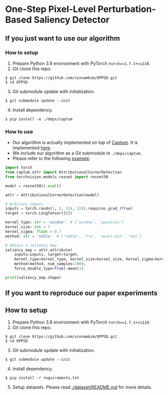 # One-Step Pixel-Level Perturbation-Based Saliency Detector

## If you just want to use our algorithm

### How to setup
1. Prepare Python 3.8 environment with PyTorch `torch==1.7.1+cu110`.
2. Git clone this repo.
```shell
$ git clone https://github.com/vinnamkim/OPPSD.git
$ cd OPPSD
```
3. Git submodule update with initialization.
```shell
$ git submodule update --init
```
4. Install dependency.
```shell
$ pip install -e ./deps/captum
```

### How to use
 - Our algorithm is actually implemented on top of [Captum](https://github.com/pytorch/captum). It is implemented [here](https://github.com/vinnamkim/captum/blob/master/captum/attr/_core/attributional_corner_detection.py).
 - We include our algorithm as a Git submodule in `./deps/captum`.
 - Please refer to the following [example](./example.py).
```python
import torch
from captum.attr import AttributionalCornerDetection
from torchvision.models.resnet import resnet50

model = resnet50().eval()

attr = AttributionalCornerDetection(model)

# Arbitary inputs
inputs = torch.randn(1, 3, 224, 224).requires_grad_(True)
target = torch.LongTensor([0])

kernel_type: str = 'window'  # ['window', 'gaussian']
kernel_size: int = 7
kernel_sigma: float = 0.7
method: str = 'noble'  # ['noble', 'fro', 'exact-min', 'min']

# Obtain a saliency map
saliency_map = attr.attribute(
    inputs=inputs, target=target,
    kernel_type=kernel_type, kernel_size=kernel_size, kernel_sigma=kernel_sigma,
    method=method, num_samples=1000,
    force_double_type=True).mean(1)

print(saliency_map.shape)
```

## If you want to reproduce our paper experiments
## How to setup
1. Prepare Python 3.8 environment with PyTorch `torch==1.7.1+cu110`.
2. Git clone this repo.
```shell
$ git clone https://github.com/vinnamkim/OPPSD.git
$ cd OPPSD
```
3. Git submodule update with initialization.
```shell
$ git submodule update --init
```
4. Install dependency.
```shell
$ pip install -r requirements.txt
```
5. Setup datasets. Please read [./dataset/README.md](./dataset/README.md) for more details.
